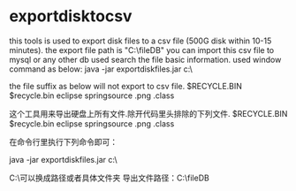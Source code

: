 exportdisktocsv
===============
this tools is used to export disk files to a csv file (500G disk within 10-15 minutes). the export file path is "C:\fileDB"
you can import this csv file to mysql or any other db used search the file basic 
information.
used window command as below:
java -jar exportdiskfiles.jar c:\\


the file suffix as below will not export to csv file.
$RECYCLE.BIN $recycle.bin eclipse springsource .png .class 


这个工具用来导出硬盘上所有文件.除开代码里头排除的下列文件.
$RECYCLE.BIN $recycle.bin eclipse  springsource .png .class 

在命令行里执行下列命令即可：

java -jar exportdiskfiles.jar c:\\

C:\\可以换成路径或者具体文件夹
导出文件路径：C:\fileDB
